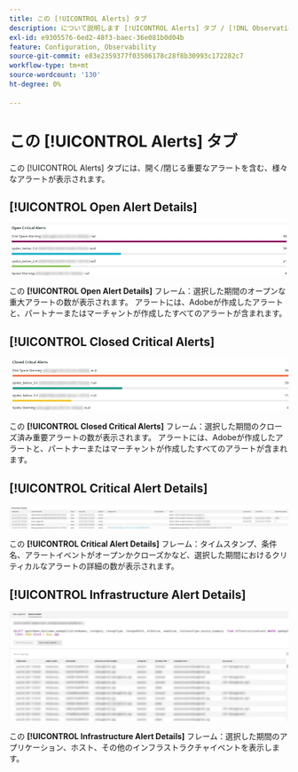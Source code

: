 ```yaml
---
title: この [!UICONTROL Alerts] タブ
description: について説明します [!UICONTROL Alerts] タブ / [!DNL Observation for Adobe Commerce].
exl-id: e9305576-6ed2-48f3-baec-36e081b0d04b
feature: Configuration, Observability
source-git-commit: e83e2359377f03506178c28f8b30993c172282c7
workflow-type: tm+mt
source-wordcount: '130'
ht-degree: 0%

---
```


# この [!UICONTROL Alerts] タブ

この [!UICONTROL Alerts] タブには、開く/閉じる重要なアラートを含む、様々なアラートが表示されます。

## [!UICONTROL Open Alert Details]

![重大なアラートを開く](../../assets/tools/observation-for-adobe-commerce/alerts-tab-1.jpg)

この **[!UICONTROL Open Alert Details]** フレーム：選択した期間のオープンな重大アラートの数が表示されます。 アラートには、Adobeが作成したアラートと、パートナーまたはマーチャントが作成したすべてのアラートが含まれます。

## [!UICONTROL Closed Critical Alerts]

![クローズドクリティカルアラート](../../assets/tools/observation-for-adobe-commerce/alerts-tab-2.jpg)

この **[!UICONTROL Closed Critical Alerts]** フレーム：選択した期間のクローズ済み重要アラートの数が表示されます。 アラートには、Adobeが作成したアラートと、パートナーまたはマーチャントが作成したすべてのアラートが含まれます。

## [!UICONTROL Critical Alert Details]

![重大なアラートの詳細](../../assets/tools/observation-for-adobe-commerce/alerts-tab-3.jpg)

この **[!UICONTROL Critical Alert Details]** フレーム：タイムスタンプ、条件名、アラートイベントがオープンかクローズかなど、選択した期間におけるクリティカルなアラートの詳細の数が表示されます。

## [!UICONTROL Infrastructure Alert Details]

![インフラストラクチャ アラートの詳細](../../assets/tools/observation-for-adobe-commerce/alerts-tab-4.jpg)

この **[!UICONTROL Infrastructure Alert Details]** フレーム：選択した期間のアプリケーション、ホスト、その他のインフラストラクチャイベントを表示します。
